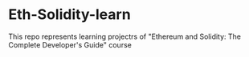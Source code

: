 # Eth-Solidity-learn

This repo represents learning projectrs of "Ethereum and Solidity: The Complete Developer's Guide" course
